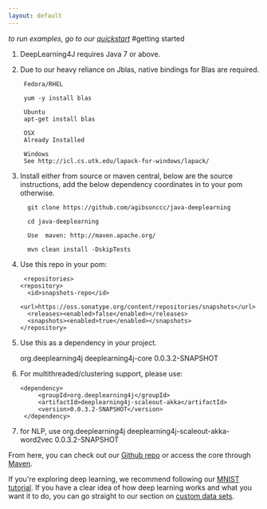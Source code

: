 ```yaml
---
layout: default
---
```


*to run examples, go to our [quickstart](../quickstart.html)*
#getting started

1. DeepLearning4J requires Java 7 or above.

2. Due to our heavy reliance on Jblas, native bindings for Blas are required.

        Fedora/RHEL

        yum -y install blas

        Ubuntu
        apt-get install blas

        OSX
        Already Installed

        Windows
        See http://icl.cs.utk.edu/lapack-for-windows/lapack/

3. Install either from source or maven central, below are the source instructions, add the below dependency coordinates in to your pom otherwise.

         git clone https://github.com/agibsonccc/java-deeplearning

         cd java-deeplearning

         Use  maven: http://maven.apache.org/

         mvn clean install -DskipTests

4. Use this repo in your pom:

        <repositories>
       <repository>
         <id>snapshots-repo</id>
         <url>https://oss.sonatype.org/content/repositories/snapshots</url>
         <releases><enabled>false</enabled></releases>
         <snapshots><enabled>true</enabled></snapshots>
       </repository>
     </repositories>

5. Use this as a dependency in your project.

      <dependency>
			<groupId>org.deeplearning4j</groupId>
			<artifactId>deeplearning4j-core</artifactId>
			<version>0.0.3.2-SNAPSHOT</version>
		</dependency>

6. For multithreaded/clustering support, please use:

       <dependency>
			<groupId>org.deeplearning4j</groupId>
			<artifactId>deeplearning4j-scaleout-akka</artifactId>
			<version>0.0.3.2-SNAPSHOT</version>
		</dependency>

7. for NLP, use
             <dependency>
            <groupId>org.deeplearning4j</groupId>
            <artifactId>deeplearning4j-scaleout-akka-word2vec</artifactId>
            <version>0.0.3.2-SNAPSHOT</version>
        </dependency>

From here, you can check out our [Github repo](https://github.com/agibsonccc/java-deeplearning) or access the core through [Maven](http://maven.apache.org/download.cgi).

If you're exploring deep learning, we recommend following our [MNIST tutorial](../rbm-mnist-tutorial.html). If you have a clear idea of how deep learning works and what you want it to do, you can go straight to our section on [custom data sets](../customdatasets.html).